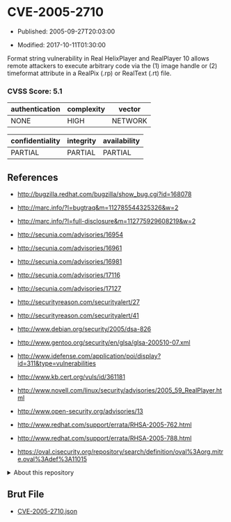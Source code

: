 # CVE-2005-2710

- Published: 2005-09-27T20:03:00

- Modified: 2017-10-11T01:30:00

Format string vulnerability in Real HelixPlayer and RealPlayer 10 allows remote attackers to execute arbitrary code via the (1) image handle or (2) timeformat attribute in a RealPix (.rp) or RealText (.rt) file.

### CVSS Score: **5.1**

| authentication | complexity | vector |
| --- | --- | --- |
| NONE | HIGH | NETWORK |

| confidentiality | integrity | availability |
| --- | --- | --- |
| PARTIAL | PARTIAL | PARTIAL |

## References

* http://bugzilla.redhat.com/bugzilla/show_bug.cgi?id=168078

* http://marc.info/?l=bugtraq&m=112785544325326&w=2

* http://marc.info/?l=full-disclosure&m=112775929608219&w=2

* http://secunia.com/advisories/16954

* http://secunia.com/advisories/16961

* http://secunia.com/advisories/16981

* http://secunia.com/advisories/17116

* http://secunia.com/advisories/17127

* http://securityreason.com/securityalert/27

* http://securityreason.com/securityalert/41

* http://www.debian.org/security/2005/dsa-826

* http://www.gentoo.org/security/en/glsa/glsa-200510-07.xml

* http://www.idefense.com/application/poi/display?id=311&type=vulnerabilities

* http://www.kb.cert.org/vuls/id/361181

* http://www.novell.com/linux/security/advisories/2005_59_RealPlayer.html

* http://www.open-security.org/advisories/13

* http://www.redhat.com/support/errata/RHSA-2005-762.html

* http://www.redhat.com/support/errata/RHSA-2005-788.html

* https://oval.cisecurity.org/repository/search/definition/oval%3Aorg.mitre.oval%3Adef%3A11015

<details>
<summary>About this repository</summary> 

  This repository is part of the project [Live Hack CVE](https://github.com/Live-Hack-CVE). Main website can be found [www.live-hack.org](https://www.live-hack.org) 
  
  Made by [Sn0wAlice](https://github.com/Sn0wAlice) for the people that care about security and need to have a feed of the latest CVEs. Hope you enjoy it, don't forget to star the repo and follow me on [Twitter](https://twitter.com/Sn0wAlice) and [Github](https://github.com/Sn0wAlice). And that is my [personnal website](https://www.alice-snow.me/)

  - [Home Page](https://github.com/Live-Hack-CVE)
  - [Framework](https://github.com/Live-Hack-CVE/cve-framework)
  - [CVE database](https://github.com/Live-Hack-CVE/full_database)
  - [Changelog](https://github.com/Live-Hack-CVE/Changelog)
</details>

## Brut File

* [CVE-2005-2710.json](https://raw.githubusercontent.com/Live-Hack-CVE/full_database/main/cves/2005/CVE-2005-2710.json)

